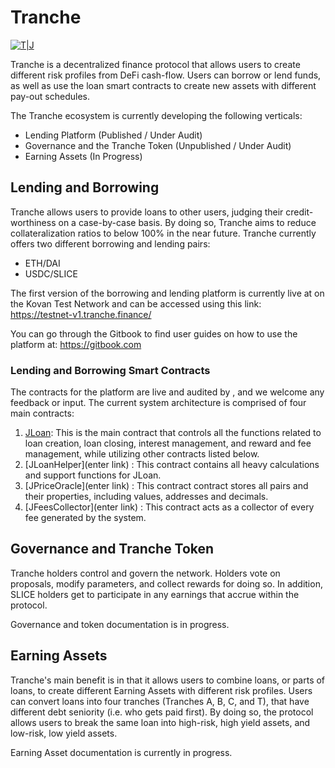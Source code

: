 # Tranche

[![T|J](https://i.ibb.co/Ch5nFSD/logo-3.png)](https://jibrel.network)

    

Tranche is a decentralized finance protocol that allows users to create different risk profiles from DeFi cash-flow. Users can borrow or lend funds, as well as use the loan smart contracts to create new assets with different pay-out schedules.

The Tranche ecosystem is currently developing the following verticals:

- Lending Platform  (Published / Under Audit)
- Governance and the Tranche Token  (Unpublished / Under Audit) 
- Earning Assets  (In Progress)


## Lending and Borrowing

Tranche allows users to provide loans to other users, judging their credit-worthiness on a case-by-case basis. By doing so, Tranche aims to reduce collateralization ratios to below 100% in the near future. Tranche currently offers two different borrowing and lending pairs:

- ETH/DAI
- USDC/SLICE

The first version of the borrowing and lending platform is currently live at on the Kovan Test Network and can be accessed using this link: https://testnet-v1.tranche.finance/

You can go through the Gitbook to find user guides on how to use the platform at: https://gitbook.com

### Lending and Borrowing Smart Contracts

The contracts for the platform are live and audited by , and we welcome any feedback or input. The current system architecture is comprised of four main contracts:

1. [JLoan](https://github.com/tranche-jibrel/tranche-protocol/blob/noFactory/LoansV4Upgrade/contracts/JLoan.sol): This is the main contract that controls all the functions related to loan creation, loan closing, interest management, and reward and fee management, while utilizing other contracts listed below. 
2. [JLoanHelper](enter link) : This contract contains all heavy calculations and support functions for JLoan. 
3. [JPriceOracle](enter link) : This contract contract stores all pairs and their properties, including values, addresses and decimals. 
4. [JFeesCollector](enter link) : This contract acts as a collector of every fee generated by the system.

## Governance and Tranche Token

Tranche holders control and govern the network. Holders vote on proposals, modify parameters, and collect rewards for doing so. In addition, SLICE holders get to participate in any earnings that accrue within the protocol.

Governance and token documentation is in progress. 

## Earning Assets

Tranche's main benefit is in that it allows users to combine loans, or parts of loans, to create different Earning Assets with different risk profiles. Users can convert loans into four tranches (Tranches A, B, C, and T), that have different debt seniority (i.e. who gets paid first). By doing so, the protocol allows users to break the same loan into high-risk, high yield assets, and low-risk, low yield assets.

Earning Asset documentation is currently in progress.
